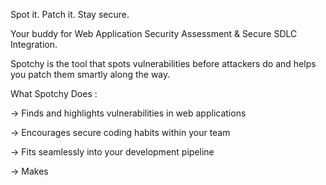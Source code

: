 Spot it. Patch it. Stay secure.

Your buddy for Web Application Security Assessment & Secure SDLC Integration.

Spotchy is the tool that spots vulnerabilities before attackers do and helps you patch them smartly along the way.

What Spotchy Does :

-> Finds and highlights vulnerabilities in web applications

-> Encourages secure coding habits within your team

-> Fits seamlessly into your development pipeline

-> Makes 